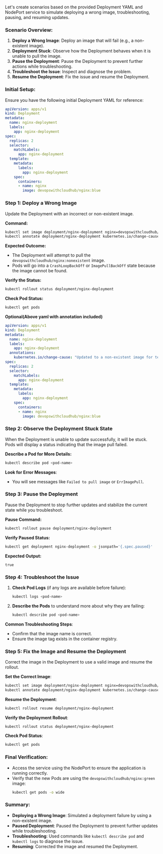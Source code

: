 Let's create scenarios based on the provided Deployment YAML and NodePort service to simulate deploying a wrong image, troubleshooting, pausing, and resuming updates.

### Scenario Overview:
1. **Deploy a Wrong Image**: Deploy an image that will fail (e.g., a non-existent image).
2. **Deployment Stuck**: Observe how the Deployment behaves when it is unable to pull the image.
3. **Pause the Deployment**: Pause the Deployment to prevent further actions while troubleshooting.
4. **Troubleshoot the Issue**: Inspect and diagnose the problem.
5. **Resume the Deployment**: Fix the issue and resume the Deployment.

### Initial Setup:
Ensure you have the following initial Deployment YAML for reference:
```yaml
apiVersion: apps/v1
kind: Deployment
metadata:
  name: nginx-deployment
  labels:
    app: nginx-deployment
spec:
  replicas: 2
  selector:
    matchLabels:
      app: nginx-deployment
  template:
    metadata:
      labels:
        app: nginx-deployment
    spec:
      containers:
      - name: nginx
        image: devopswithcloudhub/nginx:blue
```

### Step 1: Deploy a Wrong Image
Update the Deployment with an incorrect or non-existent image.

**Command:**
```bash
kubectl set image deployment/nginx-deployment nginx=devopswithcloudhub/nginx:nonexistent
kubectl annotate deployment/nginx-deployment kubernetes.io/change-cause="Updated to a non-existent image for testing"
```

**Expected Outcome:**
- The Deployment will attempt to pull the `devopswithcloudhub/nginx:nonexistent` image.
- Pods will go into a `CrashLoopBackOff` or `ImagePullBackOff` state because the image cannot be found.

**Verify the Status:**
```bash
kubectl rollout status deployment/nginx-deployment
```

**Check Pod Status:**
```bash
kubectl get pods
```
**Optional(Above yaml with annotation included)**
```yaml
apiVersion: apps/v1
kind: Deployment
metadata:
  name: nginx-deployment
  labels:
    app: nginx-deployment
  annotations:
    kubernetes.io/change-cause: "Updated to a non-existent image for testing"
spec:
  replicas: 2
  selector:
    matchLabels:
      app: nginx-deployment
  template:
    metadata:
      labels:
        app: nginx-deployment
    spec:
      containers:
      - name: nginx
        image: devopswithcloudhub/nginx:blue
```
### Step 2: Observe the Deployment Stuck State
When the Deployment is unable to update successfully, it will be stuck. Pods will display a status indicating that the image pull failed.

**Describe a Pod for More Details:**
```bash
kubectl describe pod <pod-name>
```

**Look for Error Messages**:
- You will see messages like `Failed to pull image` or `ErrImagePull`.

### Step 3: Pause the Deployment
Pause the Deployment to stop further updates and stabilize the current state while you troubleshoot.

**Pause Command:**
```bash
kubectl rollout pause deployment/nginx-deployment
```

**Verify Paused Status:**
```bash
kubectl get deployment nginx-deployment -o jsonpath='{.spec.paused}'
```

**Expected Output:**
```
true
```

### Step 4: Troubleshoot the Issue
1. **Check Pod Logs** (if any logs are available before failure):
   ```bash
   kubectl logs <pod-name>
   ```
2. **Describe the Pods** to understand more about why they are failing:
   ```bash
   kubectl describe pod <pod-name>
   ```

**Common Troubleshooting Steps**:
- Confirm that the image name is correct.
- Ensure the image tag exists in the container registry.

### Step 5: Fix the Image and Resume the Deployment
Correct the image in the Deployment to use a valid image and resume the rollout.

**Set the Correct Image**:
```bash
kubectl set image deployment/nginx-deployment nginx=devopswithcloudhub/nginx:green
kubectl annotate deployment/nginx-deployment kubernetes.io/change-cause="Fixed image to green"
```

**Resume the Deployment**:
```bash
kubectl rollout resume deployment/nginx-deployment
```

**Verify the Deployment Rollout**:
```bash
kubectl rollout status deployment/nginx-deployment
```

**Check Pod Status**:
```bash
kubectl get pods
```

### Final Verification:
- Access the service using the NodePort to ensure the application is running correctly.
- Verify that the new Pods are using the `devopswithcloudhub/nginx:green` image:
  ```bash
  kubectl get pods -o wide
  ```

### Summary:
- **Deploying a Wrong Image**: Simulated a deployment failure by using a non-existent image.
- **Paused Deployment**: Paused the Deployment to prevent further updates while troubleshooting.
- **Troubleshooting**: Used commands like `kubectl describe pod` and `kubectl logs` to diagnose the issue.
- **Resuming**: Corrected the image and resumed the Deployment.
